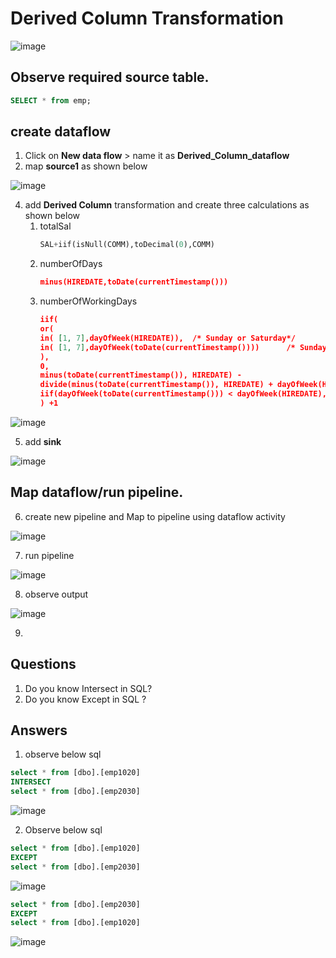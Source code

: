 # Derived Column Transformation

  ![image](https://github.com/rritec/Cloud-Data-Engineering/assets/20516321/22ecb850-5acc-4e74-91cc-b0252b0a7f18)



## Observe required source table.
``` sql
SELECT * from emp;

```
## create dataflow
1. Click on **New data flow** > name it as **Derived_Column_dataflow**
2. map **source1** as shown below

  ![image](https://github.com/rritec/Cloud-Data-Engineering/assets/20516321/10e9a30f-cd5a-4c85-bc61-bd14d2bbc460)



4. add **Derived Column**  transformation and create three calculations as shown below
    1. totalSal
        ``` sql
        SAL+iif(isNull(COMM),toDecimal(0),COMM)
        ```
    2. numberOfDays
        ``` json
        minus(HIREDATE,toDate(currentTimestamp()))
        ```
    3. numberOfWorkingDays
        ``` json
        iif(
        or(
	   in( [1, 7],dayOfWeek(HIREDATE)),  /* Sunday or Saturday*/
	   in( [1, 7],dayOfWeek(toDate(currentTimestamp())))      /* Sunday or Saturday*/
        ),
        0,
        minus(toDate(currentTimestamp()), HIREDATE) -
        divide(minus(toDate(currentTimestamp()), HIREDATE) + dayOfWeek(HIREDATE) - dayOfWeek(toDate(currentTimestamp())), 7) * 2 -
        iif(dayOfWeek(toDate(currentTimestamp())) < dayOfWeek(HIREDATE), 2, 0)
        ) +1
   
        ```

  ![image](https://github.com/rritec/Cloud-Data-Engineering/assets/20516321/3a86b308-4ccd-4ec0-b5a9-dd3d1ddd7c9b)


5. add **sink**

  ![image](https://github.com/rritec/Cloud-Data-Engineering/assets/20516321/f3dfd8a6-9f5a-4329-be28-6e6b82405d92)



## Map dataflow/run pipeline.

6. create new pipeline and Map to pipeline using dataflow activity

  ![image](https://github.com/rritec/Cloud-Data-Engineering/assets/20516321/a4dbfda8-bf39-4780-b762-3afa38c89749)

7. run pipeline

  ![image](https://github.com/rritec/Cloud-Data-Engineering/assets/20516321/8d4fce2e-18b6-4284-8924-19cc8905a3fd)

8. observe output

  ![image](https://github.com/rritec/Cloud-Data-Engineering/assets/20516321/97c8cd47-9c78-40db-92ac-954e8d084fba)

9. 
## Questions
1. Do you know Intersect in SQL?
2. Do you know Except in SQL ?
## Answers
1. observe below sql
  ``` sql
select * from [dbo].[emp1020]
INTERSECT
select * from [dbo].[emp2030]
```
  ![image](https://github.com/rritec/Cloud-Data-Engineering/assets/20516321/d64385bf-6e46-49be-9fbf-72796d5d4842)

2. Observe below sql
  ``` sql
select * from [dbo].[emp1020]
EXCEPT
select * from [dbo].[emp2030]
```
  ![image](https://github.com/rritec/Cloud-Data-Engineering/assets/20516321/b00d130b-1481-471b-ba48-e8c447d66bb1)

``` sql
select * from [dbo].[emp2030]
EXCEPT
select * from [dbo].[emp1020]
```
  ![image](https://github.com/rritec/Cloud-Data-Engineering/assets/20516321/b2ddd342-5c40-4d02-9a03-49104f62da0d)

